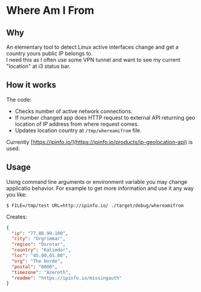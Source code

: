 # Where Am I From

## Why

An elementary tool to detect Linux active interfaces change and get a country yours public IP belongs to.  
I need this as I often use some VPN tunnel and want to see my current "location" at i3 status bar.

## How it works

The code:
- Checks number of active network connections.
- If number changed app does HTTP request to external API returning geo location of IP address from where request comes.
- Updates location country at `/tmp/whereamifrom` file.

Currently [https://ipinfo.io/](https://ipinfo.io/products/ip-geolocation-api) is used.

## Usage

Using command line arguments or environment variable you may change applicatio behavior. For example to get more information and use it any way you like:
```shell
$ FILE=/tmp/test URL=http://ipinfo.io/ ./target/debug/whereamifrom
```
Creates:
```json
{
  "ip": "77.88.99.100",
  "city": "Orgrimmar",
  "region": "Durotar",
  "country": "Kalimdor",
  "loc": "45.00,65.00",
  "org": "The Horde",
  "postal": "0000",
  "timezone": "Azeroth",
  "readme": "https://ipinfo.io/missingauth"
}
```
